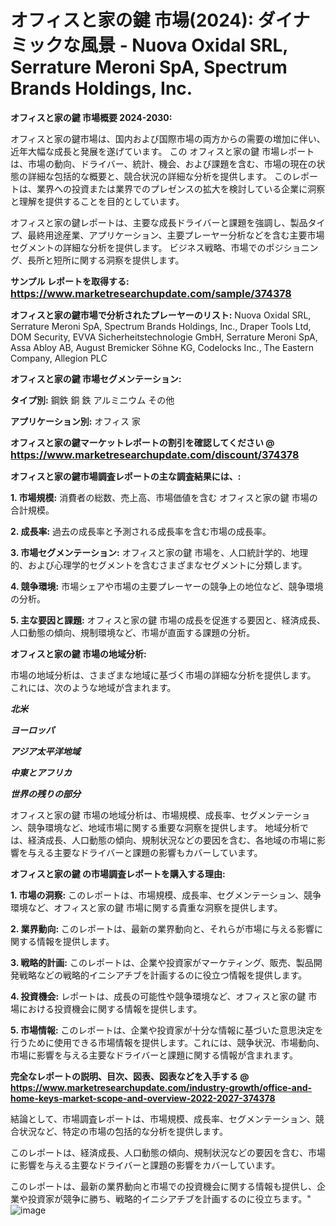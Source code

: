 # オフィスと家の鍵 市場(2024): ダイナミックな風景 - Nuova Oxidal SRL, Serrature Meroni SpA, Spectrum Brands Holdings, Inc.

<strong>オフィスと家の鍵 市場概要 2024-2030:</strong>

オフィスと家の鍵市場は、国内および国際市場の両方からの需要の増加に伴い、近年大幅な成長と発展を遂げています。 この オフィスと家の鍵 市場レポートは、市場の動向、ドライバー、統計、機会、および課題を含む、市場の現在の状態の詳細な包括的な概要と、競合状況の詳細な分析を提供します。 このレポートは、業界への投資または業界でのプレゼンスの拡大を検討している企業に洞察と理解を提供することを目的としています。

オフィスと家の鍵レポートは、主要な成長ドライバーと課題を強調し、製品タイプ、最終用途産業、アプリケーション、主要プレーヤー分析などを含む主要市場セグメントの詳細な分析を提供します。 ビジネス戦略、市場でのポジショニング、長所と短所に関する洞察を提供します。



<strong>サンプル レポートを取得する: <a href=https://www.marketresearchupdate.com/sample/374378><font size=3 color=#0000ff>https://www.marketresearchupdate.com/sample/374378</font></a></strong>



<strong>オフィスと家の鍵市場で分析されたプレーヤーのリスト:</strong>
Nuova Oxidal SRL, Serrature Meroni SpA, Spectrum Brands Holdings, Inc., Draper Tools Ltd, DOM Security, EVVA Sicherheitstechnologie GmbH, Serrature Meroni SpA, Assa Abloy AB, August Bremicker Söhne KG, Codelocks Inc., The Eastern Company, Allegion PLC



<strong>オフィスと家の鍵 市場セグメンテーション:</strong>



<strong>タイプ別:</strong>
鋼鉄
銅
鉄
アルミニウム
その他



<strong>アプリケーション別:</strong>
オフィス
家



<strong>オフィスと家の鍵マーケットレポートの割引を確認してください @ <a href=https://www.marketresearchupdate.com/discount/374378><font size=3 color=#0000ff>https://www.marketresearchupdate.com/discount/374378</font></a></strong>



<strong>オフィスと家の鍵市場調査レポートの主な調査結果には、:</strong>



<strong>1. 市場規模:</strong> 消費者の総数、売上高、市場価値を含む オフィスと家の鍵 市場の合計規模。



<strong>2. 成長率:</strong> 過去の成長率と予測される成長率を含む市場の成長率。



<strong>3. 市場セグメンテーション:</strong> オフィスと家の鍵 市場を、人口統計学的、地理的、および心理学的セグメントを含むさまざまなセグメントに分類します。



<strong>4. 競争環境:</strong> 市場シェアや市場の主要プレーヤーの競争上の地位など、競争環境の分析。



<strong>5. 主な要因と課題:</strong> オフィスと家の鍵 市場の成長を促進する要因と、経済成長、人口動態の傾向、規制環境など、市場が直面する課題の分析。



<strong>オフィスと家の鍵 市場の地域分析:</strong>

市場の地域分析は、さまざまな地域に基づく市場の詳細な分析を提供します。 これには、次のような地域が含まれます。

<em>

<strong>北米</strong></em>
<em>

<strong>ヨーロッパ</strong></em>
<em>

<strong>アジア太平洋地域</strong></em>
<em>

<strong>中東とアフリカ</strong></em>
<em>

<strong>世界の残りの部分</strong></em>

オフィスと家の鍵 市場の地域分析は、市場規模、成長率、セグメンテーション、競争環境など、地域市場に関する重要な洞察を提供します。 地域分析では、経済成長、人口動態の傾向、規制状況などの要因を含む、各地域の市場に影響を与える主要なドライバーと課題の影響もカバーしています。



<strong>オフィスと家の鍵 の市場調査レポートを購入する理由:</strong>



<strong>1. 市場の洞察:</strong> このレポートは、市場規模、成長率、セグメンテーション、競争環境など、オフィスと家の鍵 市場に関する貴重な洞察を提供します。



<strong>2. 業界動向:</strong> このレポートは、最新の業界動向と、それらが市場に与える影響に関する情報を提供します。



<strong>3. 戦略的計画:</strong> このレポートは、企業や投資家がマーケティング、販売、製品開発戦略などの戦略的イニシアチブを計画するのに役立つ情報を提供します。



<strong>4. 投資機会:</strong> レポートは、成長の可能性や競争環境など、オフィスと家の鍵 市場における投資機会に関する情報を提供します。



<strong>5. 市場情報:</strong> このレポートは、企業や投資家が十分な情報に基づいた意思決定を行うために使用できる市場情報を提供します。これには、競争状況、市場動向、市場に影響を与える主要なドライバーと課題に関する情報が含まれます。



<strong><b>完全なレポートの説明、目次、図表、図表などを入手する @ <a href=https://www.marketresearchupdate.com/industry-growth/office-and-home-keys-market-scope-and-overview-2022-2027-374378>https://www.marketresearchupdate.com/industry-growth/office-and-home-keys-market-scope-and-overview-2022-2027-374378</a></b></strong>

結論として、市場調査レポートは、市場規模、成長率、セグメンテーション、競合状況など、特定の市場の包括的な分析を提供します。

このレポートは、経済成長、人口動態の傾向、規制状況などの要因を含む、市場に影響を与える主要なドライバーと課題の影響をカバーしています。

このレポートは、最新の業界動向と市場での投資機会に関する情報も提供し、企業や投資家が競争に勝ち、戦略的イニシアチブを計画するのに役立ちます。"
![image](https://github.com/renukap7961/renukap7961/assets/163852544/e57eaef2-f264-41b5-95ee-1885d23030e3)
